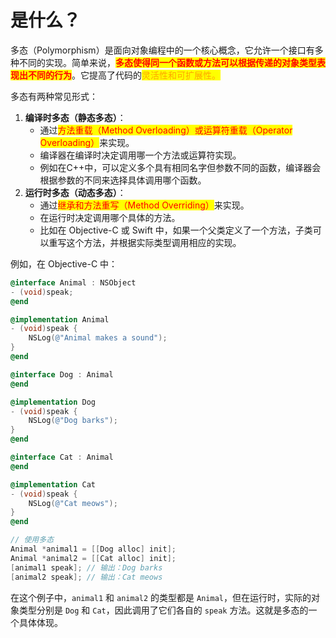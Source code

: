 # 是什么？

多态（Polymorphism）是面向对象编程中的一个核心概念，它允许一个接口有多种不同的实现。简单来说，<mark style="color:red;">**多态使得同一个函数或方法可以根据传递的对象类型表现出不同的行为**</mark>。它提高了代码的<mark style="color:orange;">灵活性和可扩展性。</mark>

多态有两种常见形式：

1. **编译时多态（静态多态）**：
   * 通过<mark style="color:red;">方法重载（Method Overloading）或运算符重载（Operator Overloading）</mark>来实现。
   * 编译器在编译时决定调用哪一个方法或运算符实现。
   * 例如在C++中，可以定义多个具有相同名字但参数不同的函数，编译器会根据参数的不同来选择具体调用哪个函数。
2. **运行时多态（动态多态）**：
   * 通过<mark style="color:red;">继承和方法重写（Method Overriding）</mark>来实现。
   * 在运行时决定调用哪个具体的方法。
   * 比如在 Objective-C 或 Swift 中，如果一个父类定义了一个方法，子类可以重写这个方法，并根据实际类型调用相应的实现。

例如，在 Objective-C 中：

```objective-c
@interface Animal : NSObject
- (void)speak;
@end

@implementation Animal
- (void)speak {
    NSLog(@"Animal makes a sound");
}
@end

@interface Dog : Animal
@end

@implementation Dog
- (void)speak {
    NSLog(@"Dog barks");
}
@end

@interface Cat : Animal
@end

@implementation Cat
- (void)speak {
    NSLog(@"Cat meows");
}
@end

// 使用多态
Animal *animal1 = [[Dog alloc] init];
Animal *animal2 = [[Cat alloc] init];
[animal1 speak]; // 输出：Dog barks
[animal2 speak]; // 输出：Cat meows
```

在这个例子中，`animal1` 和 `animal2` 的类型都是 `Animal`，但在运行时，实际的对象类型分别是 `Dog` 和 `Cat`，因此调用了它们各自的 `speak` 方法。这就是多态的一个具体体现。
